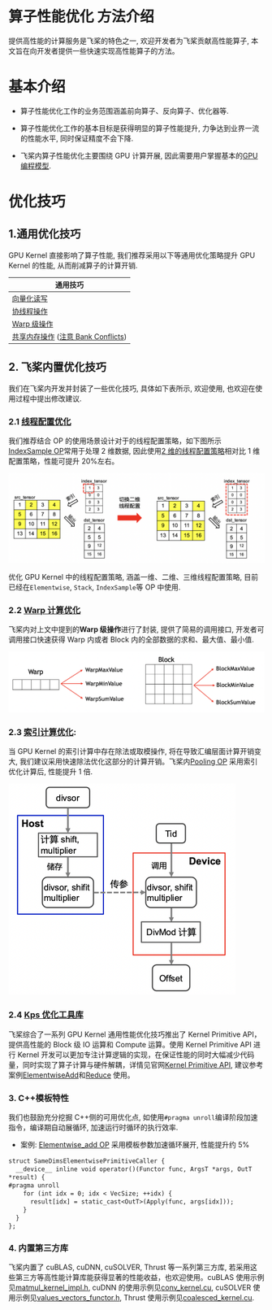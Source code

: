 # 算子性能优化 方法介绍

提供高性能的计算服务是飞桨的特色之一, 欢迎开发者为飞桨贡献高性能算子, 本文旨在向开发者提供一些快速实现高性能算子的方法。

# 基本介绍

- 算子性能优化工作的业务范围涵盖前向算子、反向算子、优化器等.

- 算子性能优化工作的基本目标是获得明显的算子性能提升, 力争达到业界一流的性能水平, 同时保证精度不会下降.

- 飞桨内算子性能优化主要围绕 GPU 计算开展, 因此需要用户掌握基本的[GPU 编程模型](https://developer.nvidia.com/zh-cn/blog/cuda-model-intro-cn/).


# 优化技巧

## 1.通用优化技巧

GPU Kernel 直接影响了算子性能, 我们推荐采用以下等通用优化策略提升 GPU Kernel 的性能, 从而削减算子的计算开销.

| 通用技巧 |
| -- |
| [向量化读写](<https://developer.nvidia.com/blog/cuda-pro-tip-increase-performance-with-vectorized-memory-access>)|
| [协线程操作](<https://developer.nvidia.com/blog/cooperative-groups/>) |
| [Warp 级操作](<https://developer.nvidia.com/blog/using-cuda-warp-level-primitives>) |
| [共享内存操作](<https://developer.nvidia.com/blog/efficient-matrix-transpose-cuda-cc/>) ([注意 Bank Conflicts](https://developer.nvidia.com/blog/using-shared-memory-cuda-cc/)) |


## 2. 飞桨内置优化技巧

我们在飞桨内开发并封装了一些优化技巧, 具体如下表所示, 欢迎使用, 也欢迎在使用过程中提出修改建议.

### 2.1 [线程配置优化](https://github.com/PaddlePaddle/Paddle/blob/develop/paddle/phi/backends/gpu/gpu_launch_config.h)

我们推荐结合 OP 的使用场景设计对于的线程配置策略，如下图所示[IndexSample OP](https://www.paddlepaddle.org.cn/documentation/docs/zh/api/paddle/index_sample_cn.html#index-sample)常用于处理 2 维数据, 因此使用[2 维的线程配置策略](https://github.com/PaddlePaddle/Paddle/blob/30838aa698d6f3f3b0860b052f6a50ef53ac6784/paddle/phi/kernels/gpu/index_sample_kernel.cu#L82-L91)相对比 1 维配置策略，性能可提升 20%左右。

<img src="https://raw.githubusercontent.com/PaddlePaddle/docs/develop/docs/dev_guides/images/index_sample.png" style="zoom:50%" />


优化 GPU Kernel 中的线程配置策略, 涵盖一维、二维、三维线程配置策略, 目前已经在`Elementwise`, `Stack`, `IndexSample`等 OP 中使用.

### 2.2 [Warp 计算优化](https://github.com/PaddlePaddle/Paddle/blob/develop/paddle/phi/kernels/funcs/math_cuda_utils.h)

飞桨内对上文中提到的**Warp 级操作**进行了封装, 提供了简易的调用接口, 开发者可调用接口快速获得 Warp 内或者 Block 内的全部数据的求和、最大值、最小值.

<img src="https://raw.githubusercontent.com/PaddlePaddle/docs/develop/docs/dev_guides/images/cuda_math_utils.png" style="zoom:50%" />


### 2.3 [索引计算优化](https://github.com/PaddlePaddle/Paddle/blob/develop/paddle/fluid/platform/fast_divmod.h):

当 GPU Kernel 的索引计算中存在除法或取模操作, 将在导致汇编层面计算开销变大, 我们建议采用快速除法优化这部分的计算开销。飞桨内[Pooling OP](https://github.com/PaddlePaddle/Paddle/blob/890c73158f663b327be7664ed6c4d08fb2c236a9/paddle/phi/kernels/funcs/pooling.cu#L41-L101) 采用索引优化计算后, 性能提升 1 倍.

<img src="https://raw.githubusercontent.com/PaddlePaddle/docs/develop/docs/dev_guides/images/fast_divmod.png" style="zoom:50%" />

### 2.4 [Kps 优化工具库](https://www.paddlepaddle.org.cn/documentation/docs/zh/develop/dev_guides/kernel_primitive_api/index_cn.html)

飞桨综合了一系列 GPU Kernel 通用性能优化技巧推出了 Kernel Primitive API，提供高性能的 Block 级 IO 运算和 Compute 运算。使用 Kernel Primitive API 进行 Kernel 开发可以更加专注计算逻辑的实现，在保证性能的同时大幅减少代码量，同时实现了算子计算与硬件解耦，详情见官网[Kernel Primitive API](https://www.paddlepaddle.org.cn/documentation/docs/zh/dev_guides/kernel_primitive_api/index_cn.html), 建议参考案例[ElementwiseAdd](https://www.paddlepaddle.org.cn/documentation/docs/zh/develop/dev_guides/kernel_primitive_api/add_example_cn.html)和[Reduce](https://www.paddlepaddle.org.cn/documentation/docs/zh/develop/dev_guides/kernel_primitive_api/reduce_example_cn.html) 使用。


### 3. C++模板特性

我们也鼓励充分挖掘 C++侧的可用优化点, 如使用`#pragma unroll`编译阶段加速指令，编译期自动展循环, 加速运行时循环的执行效率.

- 案例: [Elementwise_add OP](https://github.com/PaddlePaddle/Paddle/blob/30838aa698d6f3f3b0860b052f6a50ef53ac6784/paddle/phi/kernels/funcs/elementwise_base.h#L658-L661) 采用模板参数加速循环展开, 性能提升约 5%

```
struct SameDimsElementwisePrimitiveCaller {
  __device__ inline void operator()(Functor func, ArgsT *args, OutT *result) {
#pragma unroll
    for (int idx = 0; idx < VecSize; ++idx) {
      result[idx] = static_cast<OutT>(Apply(func, args[idx]));
    }
  }
};
```

### 4. 内置第三方库

飞桨内置了 cuBLAS, cuDNN, cuSOLVER, Thrust 等一系列第三方库, 若采用这些第三方等高性能计算库能获得显著的性能收益，也欢迎使用。cuBLAS 使用示例见[matmul_kernel_impl.h](https://github.com/PaddlePaddle/Paddle/blob/develop/paddle/phi/kernels/impl/matmul_kernel_impl.h), cuDNN 的使用示例见[conv_kernel.cu](https://github.com/PaddlePaddle/Paddle/blob/30838aa698d6f3f3b0860b052f6a50ef53ac6784/paddle/phi/kernels/gpudnn/conv_kernel.cu#L366-L379), cuSOLVER 使用示例见[values_vectors_functor.h](https://github.com/PaddlePaddle/Paddle/blob/30838aa698d6f3f3b0860b052f6a50ef53ac6784/paddle/phi/kernels/funcs/values_vectors_functor.h#L219-L260), Thrust 使用示例见[coalesced_kernel.cu](https://github.com/PaddlePaddle/Paddle/blob/30838aa698d6f3f3b0860b052f6a50ef53ac6784/paddle/phi/kernels/sparse/gpu/coalesced_kernel.cu#L93-L106).
